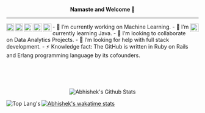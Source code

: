 <b><p align = "center"> Namaste and Welcome :pray: </p></b>
<hr>

<a href="https://www.linkedin.com/in/abhishek-chandra-071977114/" target="_blank">
  <img align="left" alt="Abhishek's LinkedIn" width="20px" target="_blank" src="https://cdn.jsdelivr.net/npm/simple-icons@v3/icons/linkedin.svg" />
</a>

<a href="https://www.hackerearth.com/@1ac23456789" target="_blank">
  <img align="left" alt="Abhishek's HackerEarth" width="20px" target="_blank" src="https://cdn.jsdelivr.net/npm/simple-icons@3.8.0/icons/hackerearth.svg" />
</a>

<a href="https://www.hackerrank.com/Abhishek_Coder" target="_blank">
  <img align="left" alt="Abhishek's HackerRank" width="22px" target="_blank" src="https://cdn.jsdelivr.net/npm/simple-icons@3.8.0/icons/hackerrank.svg" />
</a>

<a href="https://github.com/abhishekchandra2522k" target="_blank">
  <img align="right" alt="Abhishek's GitHub" width="22px" target="_blank" src="https://cdn.jsdelivr.net/npm/simple-icons@3.8.0/icons/github.svg" />
</a>

<a href="https://mail.google.com/mail/?view=cm&fs=1&to=1ac23456789@gmail.com" target="_blank">
  <img align="left" alt="Abhishek's Gmail" width="22px" target="_blank" src="https://cdn.jsdelivr.net/npm/simple-icons@3.8.0/icons/gmail.svg" />
</a>

<a href="https://www.instagram.com/_abhishekchandra/" target="_blank">
  <img align="left" alt="Abhishek's Instagram" width="22px" target="_blank" src="https://cdn.jsdelivr.net/npm/simple-icons@3.8.0/icons/instagram.svg" />
</a>
<p>
- 🔭 I’m currently working on Machine Learning.
- 🌱 I’m currently learning Java.
- 👯 I’m looking to collaborate on Data Analytics Projects.
- 🤔 I’m looking for help with full stack development.
- ⚡ Knowledge fact: The GitHub is written in Ruby on Rails and Erlang programming language by its cofounders.
</p>
</br>
</br>
</br>

<p align = "center">
<img alt="Abhishek's Github Stats" src = "https://github-readme-stats.vercel.app/api?username=abhishekchandra2522k&show_icons=true&theme=midnight-purple" align = "center"/>
</p>

<img src = "https://github-readme-stats.vercel.app/api/top-langs/?username=abhishekchandra2522k&theme=onedark" alt = "Top Lang's" align = "left"/>

[![Abhishek's wakatime stats](https://github-readme-stats.vercel.app/api/wakatime?username=abhishekchandra&layout=compact&theme=dark)](https://github.com/abhishekchandra2522k)
<!--
**abhishekchandra2522k/abhishekchandra2522k** is a ✨ _special_ ✨ repository because its `README.md` (this file) appears on your GitHub profile.

Here are some ideas to get you started:

- 🔭 I’m currently working on ...
- 🌱 I’m currently learning ...
- 👯 I’m looking to collaborate on ...
- 🤔 I’m looking for help with ...
- 💬 Ask me about ...
- 📫 How to reach me: ...
- 😄 Pronouns: ...
- ⚡ Fun fact: ...

-->

